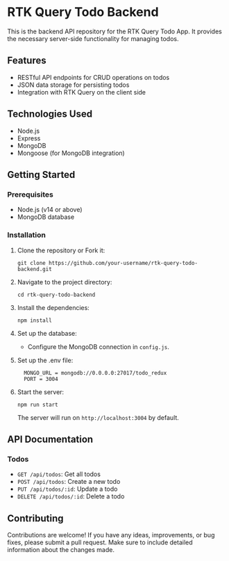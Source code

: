 # RTK Query Todo Backend

This is the backend API repository for the RTK Query Todo App. It provides the necessary server-side functionality for managing todos.

## Features

- RESTful API endpoints for CRUD operations on todos
- JSON data storage for persisting todos
- Integration with RTK Query on the client side

## Technologies Used

- Node.js
- Express
- MongoDB 
- Mongoose (for MongoDB integration)

## Getting Started

### Prerequisites

- Node.js (v14 or above)
- MongoDB database

### Installation

1. Clone the repository or Fork it:

   ```shell
   git clone https://github.com/your-username/rtk-query-todo-backend.git
   ```

2. Navigate to the project directory:

   ```shell
   cd rtk-query-todo-backend
   ```

3. Install the dependencies:

   ```shell
   npm install
   ```

4. Set up the database:

   - Configure the MongoDB connection in `config.js`.
5. Set up the .env file:
    ```shell
      MONGO_URL = mongodb://0.0.0.0:27017/todo_redux
      PORT = 3004
    ```

6. Start the server:

   ```shell
   npm run start
   ```


   The server will run on `http://localhost:3004` by default.

## API Documentation

### Todos

- `GET /api/todos`: Get all todos
- `POST /api/todos`: Create a new todo
- `PUT /api/todos/:id`: Update a todo
- `DELETE /api/todos/:id`: Delete a todo



## Contributing

Contributions are welcome! If you have any ideas, improvements, or bug fixes, please submit a pull request. Make sure to include detailed information about the changes made.

